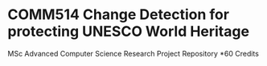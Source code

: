 # COMM514 Change Detection for protecting UNESCO World Heritage	
MSc Advanced Computer Science Research Project Repository *60 Credits 
